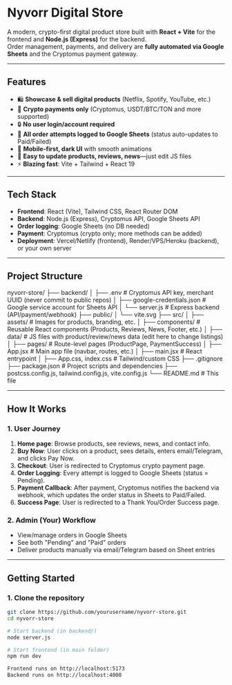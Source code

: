 # Nyvorr Digital Store

A modern, crypto-first digital product store built with **React + Vite** for the frontend and **Node.js (Express)** for the backend.  
Order management, payments, and delivery are **fully automated via Google Sheets** and the Cryptomus payment gateway.

---

## Features

- 🛍️ **Showcase & sell digital products** (Netflix, Spotify, YouTube, etc.)
- 💸 **Crypto payments only** (Cryptomus, USDT/BTC/TON and more supported)
- 🔒 **No user login/account required**
- 📜 **All order attempts logged to Google Sheets** (status auto-updates to Paid/Failed)
- 📱 **Mobile-first, dark UI** with smooth animations
- 📝 **Easy to update products, reviews, news**—just edit JS files
- ⚡️ **Blazing fast**: Vite + Tailwind + React 19

---

## Tech Stack

- **Frontend**: React (Vite), Tailwind CSS, React Router DOM
- **Backend**: Node.js (Express), Cryptomus API, Google Sheets API
- **Order logging**: Google Sheets (no DB needed)
- **Payment**: Cryptomus (crypto only; more methods can be added)
- **Deployment**: Vercel/Netlify (frontend), Render/VPS/Heroku (backend), or your own server

---

## Project Structure
nyvorr-store/
├── backend/
│ ├── .env # Cryptomus API key, merchant UUID (never commit to public repos)
│ ├── google-credentials.json # Google service account for Sheets API
│ └── server.js # Express backend (API/payment/webhook)
├── public/
│ └── vite.svg
├── src/
│ ├── assets/ # Images for products, branding, etc.
│ ├── components/ # Reusable React components (Products, Reviews, News, Footer, etc.)
│ ├── data/ # JS files with product/review/news data (edit here to change listings)
│ ├── pages/ # Route-level pages (ProductPage, PaymentSuccess)
│ ├── App.jsx # Main app file (navbar, routes, etc.)
│ ├── main.jsx # React entrypoint
│ ├── App.css, index.css # Tailwind/custom CSS
├── .gitignore
├── package.json # Project scripts and dependencies
├── postcss.config.js, tailwind.config.js, vite.config.js
└── README.md # This file


---

## How It Works

### 1. User Journey

1. **Home page**: Browse products, see reviews, news, and contact info.
2. **Buy Now**: User clicks on a product, sees details, enters email/Telegram, and clicks Pay Now.
3. **Checkout**: User is redirected to Cryptomus crypto payment page.
4. **Order Logging**: Every attempt is logged to Google Sheets (status = Pending).
5. **Payment Callback**: After payment, Cryptomus notifies the backend via webhook, which updates the order status in Sheets to Paid/Failed.
6. **Success Page**: User is redirected to a Thank You/Order Success page.

### 2. Admin (Your) Workflow

- View/manage orders in Google Sheets
- See both "Pending" and "Paid" orders
- Deliver products manually via email/Telegram based on Sheet entries

---

## Getting Started

### 1. Clone the repository

```sh
git clone https://github.com/yourusername/nyvorr-store.git
cd nyvorr-store

# Start backend (in backend/)
node server.js

# Start frontend (in main folder)
npm run dev

Frontend runs on http://localhost:5173
Backend runs on http://localhost:4000